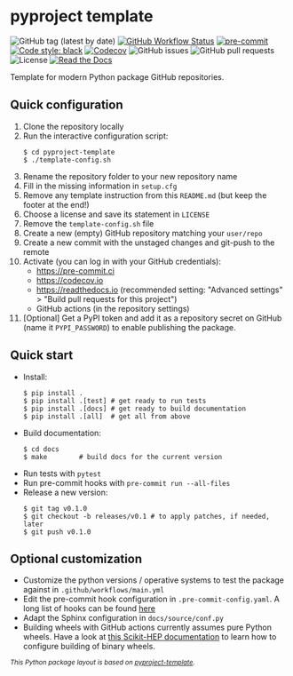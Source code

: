 # pyproject template

![GitHub tag (latest by date)](https://img.shields.io/github/v/tag/legend-exp/legend-geom-hpges?logo=git)
[![GitHub Workflow Status](https://img.shields.io/github/workflow/status/legend-exp/legend-geom-hpges/legendhpges/main?label=main%20branch&logo=github)](https://github.com/legend-exp/legend-geom-hpges/actions)
[![pre-commit](https://img.shields.io/badge/pre--commit-enabled-brightgreen?logo=pre-commit&logoColor=white)](https://github.com/pre-commit/pre-commit)
[![Code style: black](https://img.shields.io/badge/code%20style-black-000000.svg)](https://github.com/psf/black)
[![Codecov](https://img.shields.io/codecov/c/github/legend-exp/legend-geom-hpges?logo=codecov)](https://app.codecov.io/gh/legend-exp/legend-geom-hpges)
![GitHub issues](https://img.shields.io/github/issues/legend-exp/legend-geom-hpges?logo=github)
![GitHub pull requests](https://img.shields.io/github/issues-pr/legend-exp/legend-geom-hpges?logo=github)
![License](https://img.shields.io/github/license/legend-exp/legend-geom-hpges)
[![Read the Docs](https://img.shields.io/readthedocs/legend-geom-hpges?logo=readthedocs)](https://legend-geom-hpges.readthedocs.io)

Template for modern Python package GitHub repositories.

## Quick configuration

1. Clone the repository locally
1. Run the interactive configuration script:
   ```console
   $ cd pyproject-template
   $ ./template-config.sh
   ```
1. Rename the repository folder to your new repository name
1. Fill in the missing information in `setup.cfg`
1. Remove any template instruction from this `README.md` (but keep the footer at the end!)
1. Choose a license and save its statement in `LICENSE`
1. Remove the `template-config.sh` file
1. Create a new (empty) GitHub repository matching your `user/repo`
1. Create a new commit with the unstaged changes and git-push to the remote
1. Activate (you can log in with your GitHub credentials):
    * https://pre-commit.ci
    * https://codecov.io
    * https://readthedocs.io (recommended setting: "Advanced settings" > "Build pull requests for this project")
    * GitHub actions (in the repository settings)
1. [Optional] Get a PyPI token and add it as a repository secret on GitHub
   (name it `PYPI_PASSWORD`) to enable publishing the package.

## Quick start

* Install:
  ```console
  $ pip install .
  $ pip install .[test] # get ready to run tests
  $ pip install .[docs] # get ready to build documentation
  $ pip install .[all]  # get all from above
  ```
* Build documentation:
  ```console
  $ cd docs
  $ make        # build docs for the current version
  ```
* Run tests with `pytest`
* Run pre-commit hooks with `pre-commit run --all-files`
* Release a new version:
  ```console
  $ git tag v0.1.0
  $ git checkout -b releases/v0.1 # to apply patches, if needed, later
  $ git push v0.1.0
  ```

## Optional customization

* Customize the python versions / operative systems to test the package against in
  `.github/workflows/main.yml`
* Edit the pre-commit hook configuration in `.pre-commit-config.yaml`. A long
  list of hooks can be found [here](https://pre-commit.com/hooks.html)
* Adapt the Sphinx configuration in `docs/source/conf.py`
* Building wheels with GitHub actions currently assumes pure Python wheels.
  Have a look at [this Scikit-HEP
  documentation](https://scikit-hep.org/developer/gha_wheels) to learn how to
  configure building of binary wheels.

<sub>*This Python package layout is based on [pyproject-template](https://github.com/gipert/pyproject-template).*</sub>
